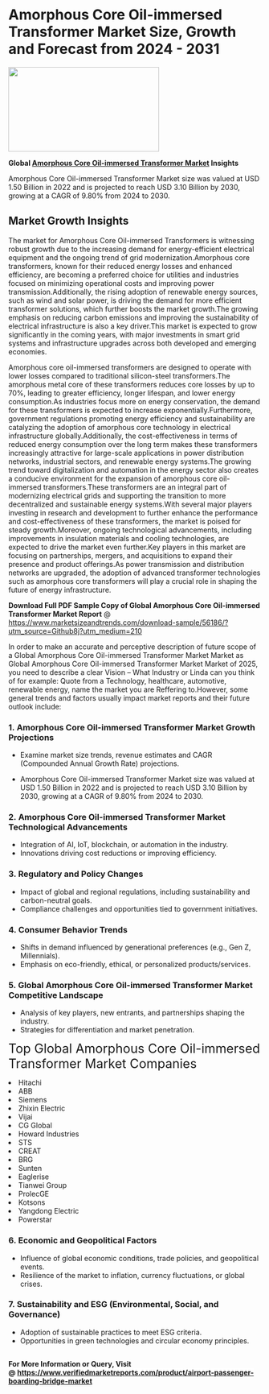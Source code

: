 <H1>Amorphous Core Oil-immersed Transformer Market Size, Growth and Forecast from 2024 - 2031</H1><img class="aligncenter size-medium wp-image-584254" src="https://thirdeyenews.in/wp-content/uploads/2024/09/Global-Market-Research-300x168.jpeg" alt="" width="300" height="168" /><p><strong>Global&nbsp;<a href="https://www.marketsizeandtrends.com/download-sample/56186/?utm_source=Github8j?utm_medium=210">Amorphous Core Oil-immersed Transformer Market</a> Insights</strong></p><p>Amorphous Core Oil-immersed Transformer Market size was valued at USD 1.50 Billion in 2022 and is projected to reach USD 3.10 Billion by 2030, growing at a CAGR of 9.80% from 2024 to 2030.</p><p><h2>Market Growth Insights</h2> <p>The market for Amorphous Core Oil-immersed Transformers is witnessing robust growth due to the increasing demand for energy-efficient electrical equipment and the ongoing trend of grid modernization.Amorphous core transformers, known for their reduced energy losses and enhanced efficiency, are becoming a preferred choice for utilities and industries focused on minimizing operational costs and improving power transmission.Additionally, the rising adoption of renewable energy sources, such as wind and solar power, is driving the demand for more efficient transformer solutions, which further boosts the market growth.The growing emphasis on reducing carbon emissions and improving the sustainability of electrical infrastructure is also a key driver.This market is expected to grow significantly in the coming years, with major investments in smart grid systems and infrastructure upgrades across both developed and emerging economies.</p> <p>Amorphous core oil-immersed transformers are designed to operate with lower losses compared to traditional silicon-steel transformers.The amorphous metal core of these transformers reduces core losses by up to 70%, leading to greater efficiency, longer lifespan, and lower energy consumption.As industries focus more on energy conservation, the demand for these transformers is expected to increase exponentially.Furthermore, government regulations promoting energy efficiency and sustainability are catalyzing the adoption of amorphous core technology in electrical infrastructure globally.Additionally, the cost-effectiveness in terms of reduced energy consumption over the long term makes these transformers increasingly attractive for large-scale applications in power distribution networks, industrial sectors, and renewable energy systems.The growing trend toward digitalization and automation in the energy sector also creates a conducive environment for the expansion of amorphous core oil-immersed transformers.These transformers are an integral part of modernizing electrical grids and supporting the transition to more decentralized and sustainable energy systems.With several major players investing in research and development to further enhance the performance and cost-effectiveness of these transformers, the market is poised for steady growth.Moreover, ongoing technological advancements, including improvements in insulation materials and cooling technologies, are expected to drive the market even further.Key players in this market are focusing on partnerships, mergers, and acquisitions to expand their presence and product offerings.As power transmission and distribution networks are upgraded, the adoption of advanced transformer technologies such as amorphous core transformers will play a crucial role in shaping the future of energy infrastructure.</p> <p><span class=""><strong>Download Full PDF Sample Copy of Global Amorphous Core Oil-immersed Transformer Market Report</strong> @ <a href="https://www.marketsizeandtrends.com/download-sample/56186/?utm_source=Github8j?utm_medium=210" target="_blank">https://www.marketsizeandtrends.com/download-sample/56186/?utm_source=Github8j?utm_medium=210</a></span></p><p>In order to make an accurate and perceptive description of future scope of a Global&nbsp;Amorphous Core Oil-immersed Transformer Market Market as Global&nbsp;Amorphous Core Oil-immersed Transformer Market Market of 2025, you need to describe a clear Vision &ndash; What Industry or Linda can you think of for example: Quote from a Technology, healthcare, automotive, renewable energy, name the market you are Reffering to.However, some general trends and factors usually impact market reports and their future outlook include:</p><h3>1.&nbsp;<strong>Amorphous Core Oil-immersed Transformer Market Growth Projections</strong></h3><ul><li>Examine market size trends, revenue estimates and CAGR (Compounded Annual Growth Rate) projections.</li><li><p>Amorphous Core Oil-immersed Transformer Market size was valued at USD 1.50 Billion in 2022 and is projected to reach USD 3.10 Billion by 2030, growing at a CAGR of 9.80% from 2024 to 2030.</p></li></ul><h3>2.&nbsp;<strong>Amorphous Core Oil-immersed Transformer Market Technological Advancements</strong></h3><ul><li>Integration of AI, IoT, blockchain, or automation in the industry.</li><li>Innovations driving cost reductions or improving efficiency.</li></ul><h3>3.&nbsp;<strong>Regulatory and Policy Changes</strong></h3><ul><li>Impact of global and regional regulations, including sustainability and carbon-neutral goals.</li><li>Compliance challenges and opportunities tied to government initiatives.</li></ul><h3>4.&nbsp;<strong>Consumer Behavior Trends</strong></h3><ul><li>Shifts in demand influenced by generational preferences (e.g., Gen Z, Millennials).</li><li>Emphasis on eco-friendly, ethical, or personalized products/services.</li></ul><h3>5.&nbsp;<strong>Global Amorphous Core Oil-immersed Transformer Market Competitive Landscape</strong></h3><ul><li>Analysis of key players, new entrants, and partnerships shaping the industry.</li><li>Strategies for differentiation and market penetration.</li></ul><p data-pm-slice="1 1 []"><span style="color: inherit; font-family: inherit; font-size: 25px;">Top Global Amorphous Core Oil-immersed Transformer Market Companies</span></p><div class="" data-test-id=""><p><li>Hitachi</li><li> ABB</li><li> Siemens</li><li> Zhixin Electric</li><li> Vijai</li><li> CG Global</li><li> Howard Industries</li><li> STS</li><li> CREAT</li><li> BRG</li><li> Sunten</li><li> Eaglerise</li><li> Tianwei Group</li><li> ProlecGE</li><li> Kotsons</li><li> Yangdong Electric</li><li> Powerstar</li></p></div><h3>6.&nbsp;<strong>Economic and Geopolitical Factors</strong></h3><ul><li>Influence of global economic conditions, trade policies, and geopolitical events.</li><li>Resilience of the market to inflation, currency fluctuations, or global crises.</li></ul><h3>7.&nbsp;<strong>Sustainability and ESG (Environmental, Social, and Governance)</strong></h3><ul><li>Adoption of sustainable practices to meet ESG criteria.</li><li>Opportunities in green technologies and circular economy principles.</li></ul><h2><strong style="font-size: 14px;">For More Information or Query, Visit @&nbsp;</strong><a style="background-color: #ffffff; font-size: 14px;" href="https://www.marketsizeandtrends.com/report/amorphous-core-oil-immersed-transformer-market/" target="_blank">https://www.verifiedmarketreports.com/product/airport-passenger-boarding-bridge-market</a></h2>